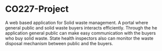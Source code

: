 # CO227-Project
A web based application for Solid waste management. A portal where general public and solid waste buyers interacts efficiently. Through the he application general public can make easy communication with the buyers who buy solid waste. State health inspectors also can monitor the waste disposal mechanism between public and the buyers.
